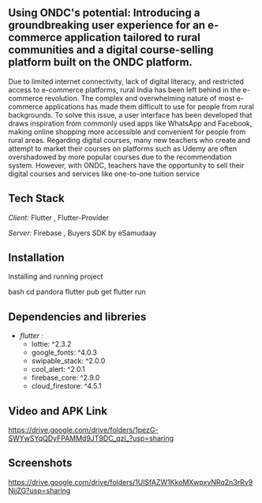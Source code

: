 ## Using ONDC's potential: Introducing a groundbreaking user experience for an e-commerce application tailored to rural communities and a digital course-selling platform built on the ONDC platform.

Due to limited internet connectivity, lack of digital literacy, and restricted access to e-commerce platforms, rural India has been left behind in the e-commerce revolution. The complex and overwhelming nature of most e-commerce applications has made them difficult to use for people from rural backgrounds. To solve this issue, a user interface has been developed that draws inspiration from commonly used apps like WhatsApp and Facebook, making online shopping more accessible and convenient for people from rural areas.
Regarding digital courses, many new teachers who create and attempt to market their courses on platforms such as Udemy are often overshadowed by more popular courses due to the recommendation system. However, with ONDC, teachers have the opportunity to sell their digital courses and services like one-to-one tuition service

## Tech Stack

*Client:* Flutter , Flutter-Provider

*Server:* Firebase , Buyers SDK by eSamudaay

## Installation

Installing and running project

bash
  cd pandora
  flutter pub get
  flutter run


## Dependencies and libreries

- *flutter :*
  - lottie: ^2.3.2
  - google_fonts: ^4.0.3
  - swipable_stack: ^2.0.0
  - cool_alert: ^2.0.1
  - firebase_core: ^2.9.0
  - cloud_firestore: ^4.5.1


## Video and APK Link

https://drive.google.com/drive/folders/1pezG-SWYwSYqQDyFPAMMd9JT9DC_qzI_?usp=sharing


## Screenshots

https://drive.google.com/drive/folders/1UlSfAZW1KkoMXwpxvNRq2n3rRv9NjjZG?usp=sharing
